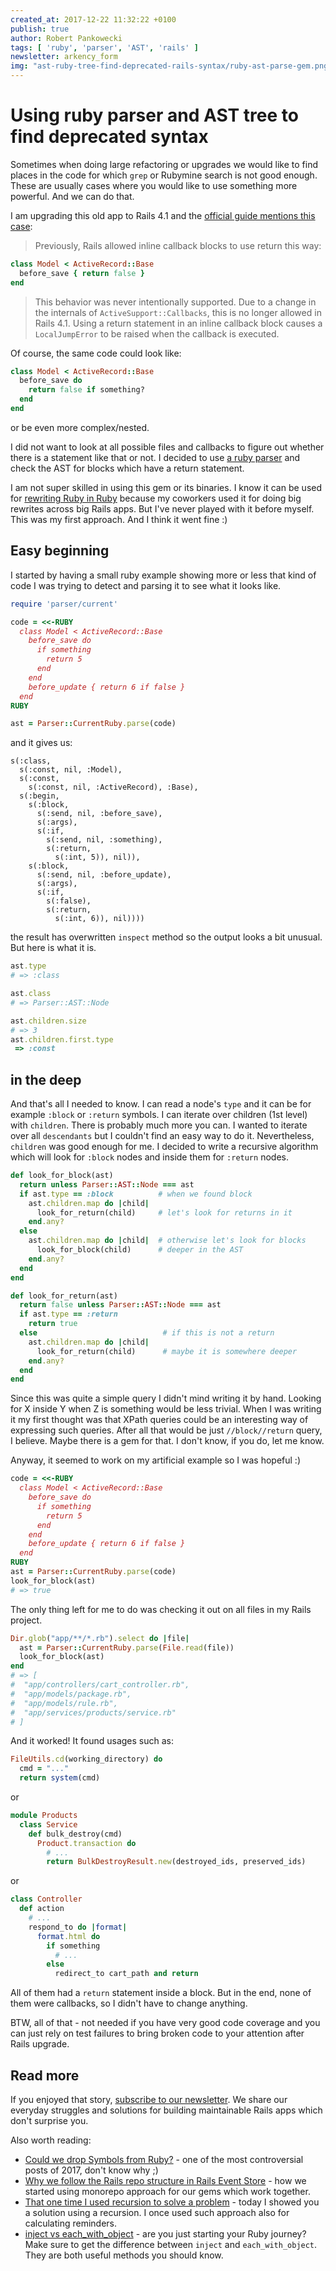 ```yaml
---
created_at: 2017-12-22 11:32:22 +0100
publish: true
author: Robert Pankowecki
tags: [ 'ruby', 'parser', 'AST', 'rails' ]
newsletter: arkency_form
img: "ast-ruby-tree-find-deprecated-rails-syntax/ruby-ast-parse-gem.png"
---
```


# Using ruby parser and AST tree to find deprecated syntax

Sometimes when doing large refactoring or upgrades we would like to find places in the code for which `grep` or Rubymine search is not good enough. These are usually cases where you would like to use something more powerful. And we can do that.

<!-- more -->

I am upgrading this old app to Rails 4.1 and the [official guide mentions this case](http://edgeguides.rubyonrails.org/upgrading_ruby_on_rails.html#usage-of-return-within-inline-callback-blocks):

> Previously, Rails allowed inline callback blocks to use return this way:

```ruby
class Model < ActiveRecord::Base
  before_save { return false }
end
```

> This behavior was never intentionally supported. Due to a change in the internals of `ActiveSupport::Callbacks`, this is no longer allowed in Rails 4.1. Using a return statement in an inline callback block causes a `LocalJumpError` to be raised when the callback is executed.

Of course, the same code could look like:

```ruby
class Model < ActiveRecord::Base
  before_save do
    return false if something?
  end
end
```

or be even more complex/nested.

I did not want to look at all possible files and callbacks to figure out whether there is a statement like that or not. I decided to use [a ruby parser](https://github.com/whitequark/parser) and check the AST for blocks which have a return statement.

I am not super skilled in using this gem or its binaries. I know it can be used for [rewriting Ruby in Ruby](https://whitequark.org/blog/2013/04/26/lets-play-with-ruby-code/) because my coworkers used it for doing big rewrites across big Rails apps. But I've never played with it before myself. This was my first approach. And I think it went fine :)

## Easy beginning

I started by having a small ruby example showing more or less that kind of code I was trying to detect and parsing it to see what it looks like.

```ruby
require 'parser/current'

code = <<-RUBY
  class Model < ActiveRecord::Base
    before_save do
      if something
        return 5
      end
    end
    before_update { return 6 if false }
  end
RUBY

ast = Parser::CurrentRuby.parse(code)
```

and it gives us:

```
s(:class,
  s(:const, nil, :Model),
  s(:const,
    s(:const, nil, :ActiveRecord), :Base),
  s(:begin,
    s(:block,
      s(:send, nil, :before_save),
      s(:args),
      s(:if,
        s(:send, nil, :something),
        s(:return,
          s(:int, 5)), nil)),
    s(:block,
      s(:send, nil, :before_update),
      s(:args),
      s(:if,
        s(:false),
        s(:return,
          s(:int, 6)), nil))))
```

the result has overwritten `inspect` method so the output looks a bit unusual. But here is what it is.

```ruby
ast.type
# => :class

ast.class
# => Parser::AST::Node

ast.children.size
# => 3
ast.children.first.type
 => :const
```

## in the deep

And that's all I needed to know. I can read a node's `type` and it can be for example `:block` or `:return` symbols. I can iterate over children (1st level) with `children`. There is probably much more you can. I wanted to iterate over all `descendants` but I couldn't find an easy way to do it. Nevertheless, `children` was good enough for me. I decided to write a recursive algorithm which will look for `:block` nodes and inside them for `:return` nodes.

```ruby
def look_for_block(ast)
  return unless Parser::AST::Node === ast
  if ast.type == :block          # when we found block
    ast.children.map do |child|
      look_for_return(child)     # let's look for returns in it
    end.any?
  else
    ast.children.map do |child|  # otherwise let's look for blocks
      look_for_block(child)      # deeper in the AST
    end.any?
  end
end

def look_for_return(ast)
  return false unless Parser::AST::Node === ast
  if ast.type == :return
    return true
  else                            # if this is not a return
    ast.children.map do |child|
      look_for_return(child)      # maybe it is somewhere deeper
    end.any?
  end
end
```

Since this was quite a simple query I didn't mind writing it by hand. Looking for X inside Y when Z is something would be less trivial. When I was writing it my first thought was that XPath queries could be an interesting way of expressing such queries. After all that would be just `//block//return` query, I believe. Maybe there is a gem for that. I don't know, if you do, let me know.

Anyway, it seemed to work on my artificial example so I was hopeful :)

```ruby
code = <<-RUBY
  class Model < ActiveRecord::Base
    before_save do
      if something
        return 5
      end
    end
    before_update { return 6 if false }
  end
RUBY
ast = Parser::CurrentRuby.parse(code)
look_for_block(ast)
# => true
```

The only thing left for me to do was checking it out on all files in my Rails project.

```ruby
Dir.glob("app/**/*.rb").select do |file|
  ast = Parser::CurrentRuby.parse(File.read(file))
  look_for_block(ast)
end
# => [
#  "app/controllers/cart_controller.rb",
#  "app/models/package.rb",
#  "app/models/rule.rb",
#  "app/services/products/service.rb"
# ]
```

And it worked! It found usages such as:

```ruby
FileUtils.cd(working_directory) do
  cmd = "..."
  return system(cmd)
```

or

```ruby
module Products
  class Service
    def bulk_destroy(cmd)
      Product.transaction do
        # ...
        return BulkDestroyResult.new(destroyed_ids, preserved_ids)
```

or

```ruby
class Controller
  def action
    # ...
    respond_to do |format|
      format.html do
        if something
          # ...
        else
          redirect_to cart_path and return
```

All of them had a `return` statement inside a block. But in the end, none of them were callbacks, so I didn't have to change anything.

BTW, all of that - not needed if you have very good code coverage and you can just rely on test failures to bring broken code to your attention after Rails upgrade.

## Read more

If you enjoyed that story, [subscribe to our newsletter](http://arkency.com/newsletter). We share our everyday struggles and solutions for building maintainable Rails apps which don't surprise you.

Also worth reading:

* [Could we drop Symbols from Ruby?](/could-we-drop-symbols-from-ruby/) - one of the most controversial posts of 2017, don't know why ;)
* [Why we follow the Rails repo structure in Rails Event Store](/why-we-follow-rails-repo-structure-in-rails-event-store/) - how we started using monorepo approach for our gems which work together.
* [That one time I used recursion to solve a problem](/that-one-time-i-used-recursion-to-solve-a-problem/) - today I showed you a solution using a recursion. I once used such approach also for calculating reminders.
* [inject vs each_with_object](/inject-vs-each-with-object/) - are you just starting your Ruby journey? Make sure to get the difference between `inject` and `each_with_object`. They are both useful methods you should know.
